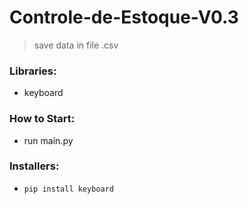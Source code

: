 # Controle-de-Estoque-V0.3
> save data in file .csv

### Libraries:
- keyboard

### How to Start: 
- run main.py

### Installers:
- `pip install keyboard` 
